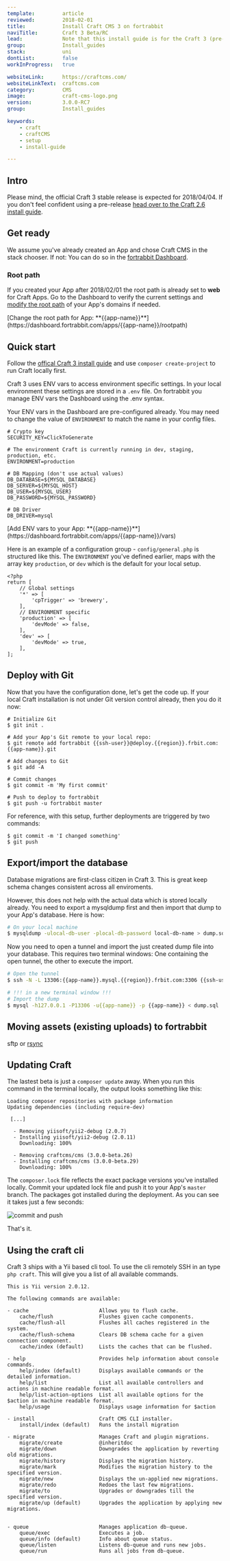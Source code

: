 ```yaml
---
template:         article
reviewed:         2018-02-01
title:            Install Craft CMS 3 on fortrabbit
naviTitle:        Craft 3 Beta/RC
lead:             Note that this install guide is for the Craft 3 (pre-stable) version.
group:            Install_guides
stack:            uni
dontList:         false
workInProgress:   true

websiteLink:      https://craftcms.com/
websiteLinkText:  craftcms.com
category:         CMS
image:            craft-cms-logo.png
version:          3.0.0-RC7
group:            Install_guides

keywords:
    - craft
    - craftCMS
    - setup
    - install-guide

---
```



## Intro

Please mind, the official Craft 3 stable release is expected for 2018/04/04. If you don't feel confident using a pre-release [head over to the Craft 2.6 install guide](/install-craft-2-uni). 

## Get ready

We assume you've already created an App and chose Craft CMS in the stack chooser. If not: You can do so in the [fortrabbit Dashboard](/dashboard).

### Root path

If you created your App after 2018/02/01 the root path is already set to **web** for Craft Apps. Go to the Dashboard to verify the current settings and [modify the root path](/app#toc-root-path) of your App's domains if needed. 

<div markdown="1" data-user="known">
[Change the root path for App: **{{app-name}}**](https://dashboard.fortrabbit.com/apps/{{app-name}}/rootpath)
</div>


## Quick start

Follow the [offical Craft 3 install guide](https://github.com/craftcms/docs/blob/master/en/installation.md) and use `composer create-project` to run Craft locally first.

Craft 3 uses ENV vars to access environment specific settings. In your local environment these settings are stored in a `.env` file. On fortrabbit you manage ENV vars the Dashboard using the .env syntax.

Your ENV vars in the Dashboard are pre-configured already. You may need to change the value of `ENVIRONMENT` to match the name in your config files.

```osterei32
# Crypto key
SECURITY_KEY=ClickToGenerate

# The environment Craft is currently running in dev, staging, production, etc.
ENVIRONMENT=production

# DB Mapping (don't use actual values)
DB_DATABASE=${MYSQL_DATABASE}
DB_SERVER=${MYSQL_HOST}
DB_USER=${MYSQL_USER}
DB_PASSWORD=${MYSQL_PASSWORD}

# DB Driver
DB_DRIVER=mysql
```

<div markdown="1" data-user="known">
[Add ENV vars to your App: **{{app-name}}**](https://dashboard.fortrabbit.com/apps/{{app-name}}/vars)
</div>

Here is an example of a configuration group - `config/general.php` is structured like this. The `ENVIRONMENT` you've defined earlier, maps with the array key `production`, or `dev` which is the default for your local setup.

```
<?php
return [
	// Global settings
    '*' => [
        'cpTrigger' => 'brewery',
    ],
    // ENVIRONMENT specific 
    'production' => [
        'devMode' => false,
    ],
    'dev' => [
        'devMode' => true,
    ],
];
```

## Deploy with Git

Now that you have the configuration done, let's get the code up. If your local Craft installation is not under Git version control already, then you do it now:

```
# Initialize Git
$ git init .

# Add your App's Git remote to your local repo:
$ git remote add fortrabbit {{ssh-user}}@deploy.{{region}}.frbit.com:{{app-name}}.git

# Add changes to Git
$ git add -A

# Commit changes
$ git commit -m 'My first commit'

# Push to deploy to fortrabbit
$ git push -u fortrabbit master
```

For reference, with this setup, further deployments are triggered by two commands:

```
$ git commit -m 'I changed something'
$ git push 
```



## Export/import the database

Database migrations are first-class citizen in Craft 3. This is great keep schema changes consistent across all enviroments.
  
However, this does not help with the actual data which is stored locally already. You need to export a mysqldump first and then import that dump to your App's database. Here is how:

```bash
# On your local machine
$ mysqldump -ulocal-db-user -plocal-db-password local-db-name > dump.sql
```

Now you need to open a tunnel and import the just created dump file into your database. This requires two terminal windows: One containing the open tunnel, the other to execute the import.

```bash
# Open the tunnel
$ ssh -N -L 13306:{{app-name}}.mysql.{{region}}.frbit.com:3306 {{ssh-user}}@deploy.{{region}}.frbit.com

# !!! in a new terminal window !!!
# Import the dump
$ mysql -h127.0.0.1 -P13306 -u{{app-name}} -p {{app-name}} < dump.sql
```



## Moving assets (existing uploads) to fortrabbit

sftp or [rsync](https://blog.fortrabbit.com/deploying-code-with-rsync)




## Updating Craft

The lastest beta is just a `composer update` away. When you run this command in the terminal locally, the output looks something like this: 

```plain
Loading composer repositories with package information
Updating dependencies (including require-dev)

 [...]
 
  - Removing yiisoft/yii2-debug (2.0.7)
  - Installing yiisoft/yii2-debug (2.0.11)
    Downloading: 100%

  - Removing craftcms/cms (3.0.0-beta.26)
  - Installing craftcms/cms (3.0.0-beta.29)
    Downloading: 100%
```

The `composer.lock` file reflects the exact package versions you've installed locally. Commit your updated lock file and push it to your App's `master` branch. The packages got installed during the deployment. As you can see it takes just a few seconds:

![commit and push](https://static.frbit.name/img/help/craft3-composer-update.gif)

That's it. 


## Using the craft cli

Craft 3 ships with a Yii based cli tool. To use the cli remotely SSH in an type `php craft`. This will give you a list of all available commands.

```
This is Yii version 2.0.12.

The following commands are available:

- cache                       Allows you to flush cache.
    cache/flush               Flushes given cache components.
    cache/flush-all           Flushes all caches registered in the system.
    cache/flush-schema        Clears DB schema cache for a given connection component.
    cache/index (default)     Lists the caches that can be flushed.

- help                        Provides help information about console commands.
    help/index (default)      Displays available commands or the detailed information.
    help/list                 List all available controllers and actions in machine readable format.
    help/list-action-options  List all available options for the $action in machine readable format.
    help/usage                Displays usage information for $action

- install                     Craft CMS CLI installer.
    install/index (default)   Runs the install migration

- migrate                     Manages Craft and plugin migrations.
    migrate/create            @inheritdoc
    migrate/down              Downgrades the application by reverting old migrations.
    migrate/history           Displays the migration history.
    migrate/mark              Modifies the migration history to the specified version.
    migrate/new               Displays the un-applied new migrations.
    migrate/redo              Redoes the last few migrations.
    migrate/to                Upgrades or downgrades till the specified version.
    migrate/up (default)      Upgrades the application by applying new migrations.
       

- queue                       Manages application db-queue.
    queue/exec                Executes a job.
    queue/info (default)      Info about queue status.
    queue/listen              Listens db-queue and runs new jobs.
    queue/run                 Runs all jobs from db-queue.

```
